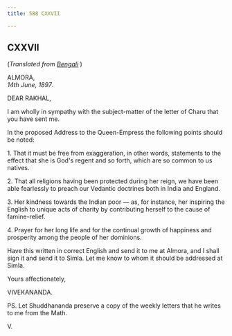 ```yaml
---
title: 588 CXXVII

---
```

  

  


## CXXVII

(*Translated from [Bengali](b7345e6127.pdf)* )

ALMORA,  
*14th June, 1897*.

DEAR RAKHAL,

I am wholly in sympathy with the subject-matter of the letter of Charu
that you have sent me.

In the proposed Address to the Queen-Empress the following points should
be noted:

1\. That it must be free from exaggeration, in other words, statements
to the effect that she is God's regent and so forth, which are so common
to us natives.

2\. That all religions having been protected during her reign, we have
been able fearlessly to preach our Vedantic doctrines both in India and
England.

3\. Her kindness towards the Indian poor — as, for instance, her
inspiring the English to unique acts of charity by contributing herself
to the cause of famine-relief.

4\. Prayer for her long life and for the continual growth of happiness
and prosperity among the people of her dominions.

Have this written in correct English and send it to me at Almora, and I
shall sign it and send it to Simla. Let me know to whom it should be
addressed at Simla. 

Yours affectionately,

VIVEKANANDA.

  
PS. Let Shuddhananda preserve a copy of the weekly letters that he
writes to me from the Math.

V.